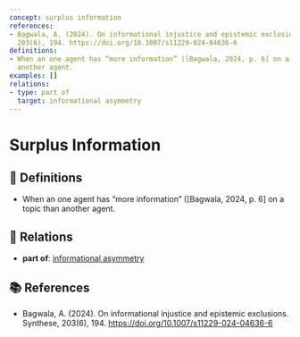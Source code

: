 ```yaml
---
concept: surplus information
references:
- Bagwala, A. (2024). On informational injustice and epistemic exclusions. Synthese,
  203(6), 194. https://doi.org/10.1007/s11229-024-04636-6
definitions:
- When an one agent has “more information” ([Bagwala, 2024, p. 6] on a topic than
  another agent.
examples: []
relations:
- type: part of
  target: informational asymmetry
---
```


# Surplus Information

## 📖 Definitions

- When an one agent has “more information” ([Bagwala, 2024, p. 6] on a topic than another agent.

## 🔗 Relations

- **part of**: [informational asymmetry](./informational-asymmetry.md)

## 📚 References

- Bagwala, A. (2024). On informational injustice and epistemic exclusions. Synthese, 203(6), 194. https://doi.org/10.1007/s11229-024-04636-6
